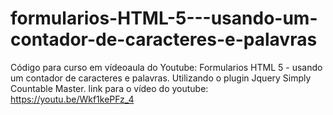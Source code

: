 # formularios-HTML-5---usando-um-contador-de-caracteres-e-palavras
Código para curso em vídeoaula do Youtube: Formularios HTML 5 - usando um contador de caracteres e palavras. Utilizando o plugin Jquery Simply Countable Master.
link para o vídeo do youtube: https://youtu.be/Wkf1kePFz_4
